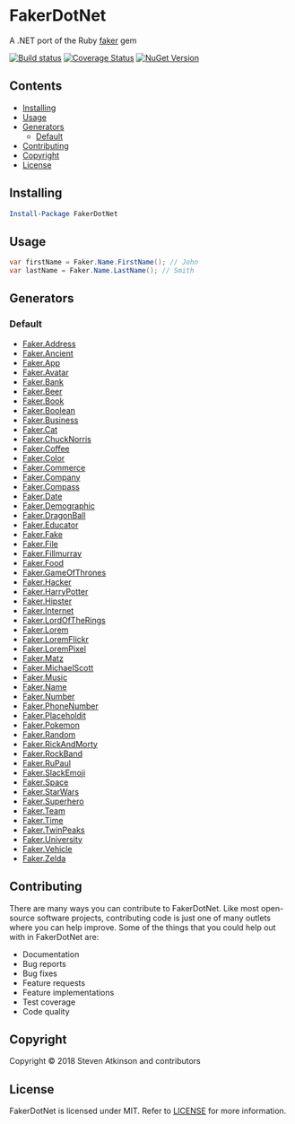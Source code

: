 # FakerDotNet

A .NET port of the Ruby [faker](https://github.com/stympy/faker) gem

[![Build status](https://ci.appveyor.com/api/projects/status/t0t75f9t4xanjfea/branch/master?svg=true)](https://ci.appveyor.com/project/mrstebo/fakerdotnet/branch/master)
[![Coverage Status](https://coveralls.io/repos/github/mrstebo/FakerDotNet/badge.svg?branch=master)](https://coveralls.io/github/mrstebo/FakerDotNet?branch=master)
[![NuGet Version](https://img.shields.io/nuget/v/FakerDotNet.svg)](https://www.nuget.org/packages/FakerDotNet/)

## Contents

- [Installing](#installing)
- [Usage](#usage)
- [Generators](#generators)
  - [Default](#default)
- [Contributing](#contributing)
- [Copyright](#copyright)
- [License](#license)

## Installing

```powershell
Install-Package FakerDotNet
```

## Usage

```cs
var firstName = Faker.Name.FirstName(); // John
var lastName = Faker.Name.LastName(); // Smith
```

## Generators

### Default

- [Faker.Address](doc/address.md)
- [Faker.Ancient](doc/ancient.md)
- [Faker.App](doc/app.md)
- [Faker.Avatar](doc/avatar.md)
- [Faker.Bank](doc/bank.md)
- [Faker.Beer](doc/beer.md)
- [Faker.Book](doc/book.md)
- [Faker.Boolean](doc/boolean.md)
- [Faker.Business](doc/business.md)
- [Faker.Cat](doc/cat.md)
- [Faker.ChuckNorris](doc/chuck_norris.md)
- [Faker.Coffee](doc/coffee.md)
- [Faker.Color](doc/color.md)
- [Faker.Commerce](doc/commerce.md)
- [Faker.Company](doc/company.md)
- [Faker.Compass](doc/compass.md)
- [Faker.Date](doc/date.md)
- [Faker.Demographic](doc/demographic.md)
- [Faker.DragonBall](doc/dragon_ball.md)
- [Faker.Educator](doc/educator.md)
- [Faker.Fake](doc/fake.md)
- [Faker.File](doc/file.md)
- [Faker.Fillmurray](doc/fillmurray.md)
- [Faker.Food](doc/food.md)
- [Faker.GameOfThrones](doc/game_of_thrones.md)
- [Faker.Hacker](doc/hacker.md)
- [Faker.HarryPotter](doc/harry_potter.md)
- [Faker.Hipster](doc/hipster.md)
- [Faker.Internet](doc/internet.md)
- [Faker.LordOfTheRings](doc/lord_of_the_rings.md)
- [Faker.Lorem](doc/lorem.md)
- [Faker.LoremFlickr](doc/lorem_flickr.md)
- [Faker.LoremPixel](doc/lorem_pixel.md)
- [Faker.Matz](doc/matz.md)
- [Faker.MichaelScott](doc/michael_scott.md)
- [Faker.Music](doc/music.md)
- [Faker.Name](doc/name.md)
- [Faker.Number](doc/number.md)
- [Faker.PhoneNumber](doc/phone_number.md)
- [Faker.Placeholdit](doc/placeholdit.md)
- [Faker.Pokemon](doc/pokemon.md)
- [Faker.Random](doc/random.md)
- [Faker.RickAndMorty](doc/rick_and_morty.md)
- [Faker.RockBand](doc/rockband.md)
- [Faker.RuPaul](doc/rupaul.md)
- [Faker.SlackEmoji](doc/slackemoji.md)
- [Faker.Space](doc/space.md)
- [Faker.StarWars](doc/star_wars.md)
- [Faker.Superhero](doc/superhero.md)
- [Faker.Team](doc/team.md)
- [Faker.Time](doc/time.md)
- [Faker.TwinPeaks](doc/twin_peaks.md)
- [Faker.University](doc/university.md)
- [Faker.Vehicle](doc/vehicle.md)
- [Faker.Zelda](doc/zelda.md)

## Contributing

There are many ways you can contribute to FakerDotNet. Like most open-source software projects, contributing code is just one of many outlets where you can help improve. Some of the things that you could help out with in FakerDotNet are:

- Documentation
- Bug reports
- Bug fixes
- Feature requests
- Feature implementations
- Test coverage
- Code quality

## Copyright

Copyright © 2018 Steven Atkinson and contributors

## License

FakerDotNet is licensed under MIT. Refer to [LICENSE](LICENSE) for more information.
